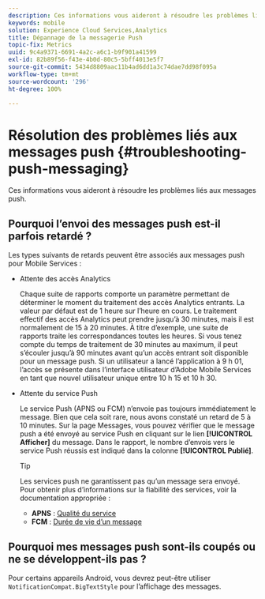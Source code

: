 ```yaml
---
description: Ces informations vous aideront à résoudre les problèmes liés aux messages push.
keywords: mobile
solution: Experience Cloud Services,Analytics
title: Dépannage de la messagerie Push
topic-fix: Metrics
uuid: 9c4a9371-6691-4a2c-a6c1-b9f901a41599
exl-id: 82b89f56-f43e-4b0d-80c5-5bff4013e5f7
source-git-commit: 5434d8809aac11b4ad6dd1a3c74dae7dd98f095a
workflow-type: tm+mt
source-wordcount: '296'
ht-degree: 100%

---
```


# Résolution des problèmes liés aux messages push {#troubleshooting-push-messaging}

Ces informations vous aideront à résoudre les problèmes liés aux messages push.

## Pourquoi l’envoi des messages push est-il parfois retardé ?

Les types suivants de retards peuvent être associés aux messages push pour Mobile Services :

* Attente des accès Analytics

   Chaque suite de rapports comporte un paramètre permettant de déterminer le moment du traitement des accès Analytics entrants. La valeur par défaut est de 1 heure sur l’heure en cours. Le traitement effectif des accès Analytics peut prendre jusqu’à 30 minutes, mais il est normalement de 15 à 20 minutes. À titre d’exemple, une suite de rapports traite les correspondances toutes les heures. Si vous tenez compte du temps de traitement de 30 minutes au maximum, il peut s’écouler jusqu’à 90 minutes avant qu’un accès entrant soit disponible pour un message push. Si un utilisateur a lancé l’application à 9 h 01, l’accès se présente dans l’interface utilisateur d’Adobe Mobile Services en tant que nouvel utilisateur unique entre 10 h 15 et 10 h 30.

* Attente du service Push

   Le service Push (APNS ou FCM) n’envoie pas toujours immédiatement le message. Bien que cela soit rare, nous avons constaté un retard de 5 à 10 minutes. Sur la page Messages, vous pouvez vérifier que le message push a été envoyé au service Push en cliquant sur le lien **[!UICONTROL Afficher]** du message. Dans le rapport, le nombre d’envois vers le service Push réussis est indiqué dans la colonne **[!UICONTROL Publié]**.

   >[!TIP]
   >
   >Les services push ne garantissent pas qu’un message sera envoyé. Pour obtenir plus d’informations sur la fiabilité des services, voir la documentation appropriée :
   >
   >* **APNS** : [Qualité du service](https://developer.apple.com/library/content/documentation/NetworkingInternet/Conceptual/RemoteNotificationsPG/APNSOverview.html#//apple_ref/doc/uid/TP40008194-CH8-SW5)
   >* **FCM** : [Durée de vie d’un message](https://firebase.google.com/docs/cloud-messaging/concept-options#lifetime)


## Pourquoi mes messages push sont-ils coupés ou ne se développent-ils pas ?

Pour certains appareils Android, vous devrez peut-être utiliser `NotificationCompat.BigTextStyle` pour l’affichage des messages.
